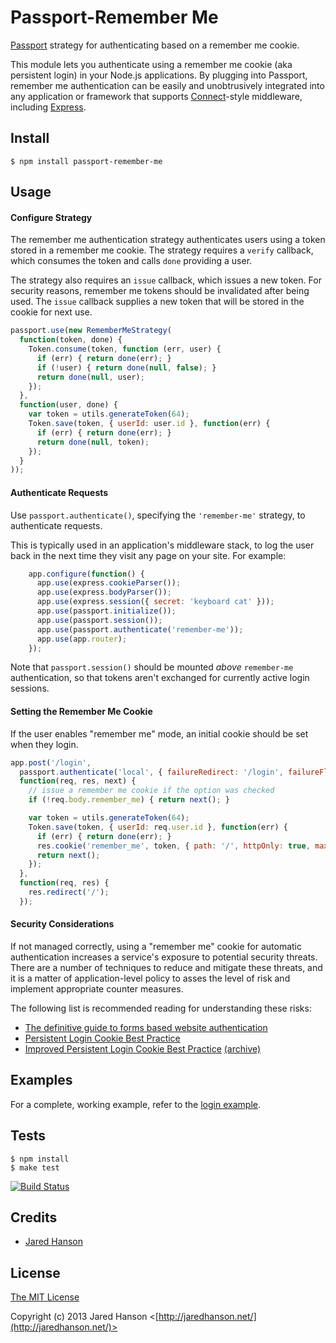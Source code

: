 # Passport-Remember Me

[Passport](http://passportjs.org/) strategy for authenticating based on a
remember me cookie.

This module lets you authenticate using a remember me cookie (aka persistent
login) in your Node.js applications.  By plugging into Passport, remember me
authentication can be easily and unobtrusively integrated into any application
or framework that supports [Connect](http://www.senchalabs.org/connect/)-style
middleware, including [Express](http://expressjs.com/).

## Install

    $ npm install passport-remember-me

## Usage

#### Configure Strategy

The remember me authentication strategy authenticates users using a token stored
in a remember me cookie.  The strategy requires a `verify` callback, which
consumes the token and calls `done` providing a user.

The strategy also requires an `issue` callback, which issues a new token.  For
security reasons, remember me tokens should be invalidated after being used.
The `issue` callback supplies a new token that will be stored in the cookie for
next use.

```javascript
passport.use(new RememberMeStrategy(
  function(token, done) {
    Token.consume(token, function (err, user) {
      if (err) { return done(err); }
      if (!user) { return done(null, false); }
      return done(null, user);
    });
  },
  function(user, done) {
    var token = utils.generateToken(64);
    Token.save(token, { userId: user.id }, function(err) {
      if (err) { return done(err); }
      return done(null, token);
    });
  }
));
```

#### Authenticate Requests

Use `passport.authenticate()`, specifying the `'remember-me'` strategy, to
authenticate requests.

This is typically used in an application's middleware stack, to log the user
back in the next time they visit any page on your site.  For example:
```javascript
    app.configure(function() {
      app.use(express.cookieParser());
      app.use(express.bodyParser());
      app.use(express.session({ secret: 'keyboard cat' }));
      app.use(passport.initialize());
      app.use(passport.session());
      app.use(passport.authenticate('remember-me'));
      app.use(app.router);
    });
```
    
Note that `passport.session()` should be mounted *above* `remember-me`
authentication, so that tokens aren't exchanged for currently active login
sessions.

#### Setting the Remember Me Cookie

If the user enables "remember me" mode, an initial cookie should be set when
they login.
```javascript
app.post('/login', 
  passport.authenticate('local', { failureRedirect: '/login', failureFlash: true }),
  function(req, res, next) {
    // issue a remember me cookie if the option was checked
    if (!req.body.remember_me) { return next(); }

    var token = utils.generateToken(64);
    Token.save(token, { userId: req.user.id }, function(err) {
      if (err) { return done(err); }
      res.cookie('remember_me', token, { path: '/', httpOnly: true, maxAge: 604800000 }); // 7 days
      return next();
    });
  },
  function(req, res) {
    res.redirect('/');
  });
```

#### Security Considerations

If not managed correctly, using a "remember me" cookie for automatic
authentication increases a service's exposure to potential security threats.
There are a number of techniques to reduce and mitigate these threats, and it
is a matter of application-level policy to asses the level of risk and implement
appropriate counter measures.

The following list is recommended reading for understanding these risks:

- [The definitive guide to forms based website authentication](http://stackoverflow.com/questions/549/the-definitive-guide-to-forms-based-website-authentication)
- [Persistent Login Cookie Best Practice](http://fishbowl.pastiche.org/2004/01/19/persistent_login_cookie_best_practice/)
- [Improved Persistent Login Cookie Best Practice](http://jaspan.com/improved_persistent_login_cookie_best_practice) [(archive)](http://web.archive.org/web/20130214051957/http://jaspan.com/improved_persistent_login_cookie_best_practice)

## Examples

For a complete, working example, refer to the [login example](https://github.com/jaredhanson/passport-remember-me/tree/master/examples/login).

## Tests

    $ npm install
    $ make test

[![Build Status](https://secure.travis-ci.org/jaredhanson/passport-remember-me.png)](http://travis-ci.org/jaredhanson/passport-remember-me)

## Credits

  - [Jared Hanson](http://github.com/jaredhanson)

## License

[The MIT License](http://opensource.org/licenses/MIT)

Copyright (c) 2013 Jared Hanson <[http://jaredhanson.net/](http://jaredhanson.net/)>
